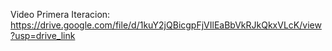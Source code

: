 Video Primera Iteracion:
https://drive.google.com/file/d/1kuY2jQBicgpFjVIlEaBbVkRJkQkxVLcK/view?usp=drive_link
